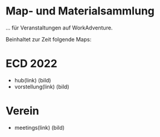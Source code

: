 # Map- und Materialsammlung 
... für Veranstaltungen auf WorkAdventure.

Beinhaltet zur Zeit folgende Maps:

# ECD 2022
  - hub(link)
  (bild)
  - vorstellung(link)
  (bild)
# Verein
  - meetings(link)
  (bild)

